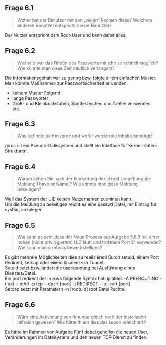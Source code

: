 ## Frage 6.1
>Woher hat der Benutzer mit den „vielen“ Rechten diese? Welchem anderen Benutzer entspricht dieser Benutzer?

Der Nutzer entspricht dem Root-User und kann daher alles.

## Frage 6.2
>Weshalb war das Finden des Passworts mit john so schnell möglich? Wie könnte man diese Zeit deutlich verlängern?

Die Informationsgehalt war zu gering bzw. folgte einem einfachen Muster.  
Man könnte Maßnahmen zur Passwortsicherheit anwenden.  
- keinem Muster Folgend
- lange Passwörter
- Groß- und Kleinbuchstaben, Sonderzeichen und Zahlen verwenden  
etc.

## Frage 6.3
>Was befindet sich in /proc und wofür werden die Inhalte benötigt?

/proc ist ein Pseudo-Dateisystem und stellt ein Interface für Kernel-Daten-Strukturen.

## Frage 6.4
>Warum sehen Sie nach der Einrichtung der chroot Umgebung die Meldung I have no Name!? Wie konnte man diese Meldung beseitigen?

Weil das System der UID keinen Nutzernamen zuordnen kann.  
Um die Meldung zu beseitigen reicht es eine passwd Datei, mit Eintrag für sysbar, anzulegen.

## Frage 6.5
>Wie kann es sein, dass der Neue Prozess aus Aufgabe 5.6.3 mit einer hohen
(nicht privilegierten) UID läuft und trotzdem Port 21 verwendet? Wie kann man so etwas
bewerkstelligen?

Es gibt mehrere Möglichkeiten dies zu realisieren! Durch setuid, einem Port Redirect, setcap oder einem lokalem ssh Tunnel.  
Setuid setzt bzw. ändert die userkennung bei Ausführung eines Dienstes/Datei.  
Ein port redirect der in etwa folgende Syntax hat: iptables -A PREROUTING -t nat -i eth0 -p tcp --dport [port] -j REDIRECT --to-port [port]  
Setcap setzt mit Parametern -n [rootuid] root Datei Rechte.

## Frage 6.6
>Wäre eine Aktivierung von rkhunter gleich nach der Installation hilfreich gewesen? Wie hätte Ihnen dies das Leben erleichtert?

Es hätte im Rahmen von Aufgabe Fünf dabei geholfen die neuen User, Veränderungen im Dateisystem und den neuen TCP-Dienst zu finden.
